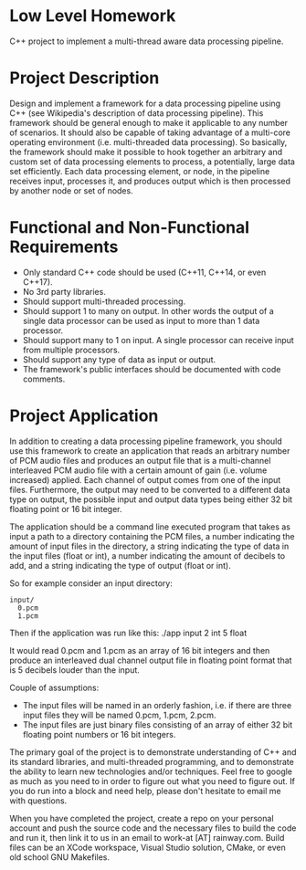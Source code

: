 # Low Level Homework
C++ project to implement a multi-thread aware data processing pipeline.

# Project Description
Design and implement a framework for a data processing pipeline using C++ (see Wikipedia's description of data processing pipeline). This framework should be general enough to make it applicable to any number of scenarios. It should also be capable of taking advantage of a multi-core operating environment (i.e. multi-threaded data processing). So basically, the framework should make it possible to hook together an arbitrary and custom set of data processing elements to process, a potentially, large data set efficiently. Each data processing element, or node, in the pipeline receives input, processes it, and produces output which is then processed by another node or set of nodes.

# Functional and Non-Functional Requirements

* Only standard C++ code should be used (C++11, C++14, or even C++17).
* No 3rd party libraries.
* Should support multi-threaded processing.
* Should support 1 to many on output. In other words the output of a single data processor can be used as input to more than 1 data processor.
* Should support many to 1 on input. A single processor can receive input from multiple processors.
* Should support any type of data as input or output.
* The framework's public interfaces should be documented with code comments.

# Project Application
In addition to creating a data processing pipeline framework, you should use this framework to create an application that reads an arbitrary number of PCM audio files and produces an output file that is a multi-channel interleaved PCM audio file with a certain amount of gain (i.e. volume increased) applied. Each channel of output comes from one of the input files. Furthermore, the output may need to be converted to a different data type on output, the possible input and output data types being either 32 bit floating point or 16 bit integer.

The application should be a command line executed program that takes as input a path to a directory containing the PCM files, a number indicating the amount of input files in the directory, a string indicating the type of data in the input files (float or int), a number indicating the amount of decibels to add, and a string indicating the type of output (float or int).

So for example consider an input directory:

```
input/
  0.pcm
  1.pcm
```

Then if the application was run like this: ./app input 2 int 5 float

It would read 0.pcm and 1.pcm as an array of 16 bit integers and then produce an interleaved dual channel output file in floating point format that is 5 decibels louder than the input.

Couple of assumptions:

* The input files will be named in an orderly fashion, i.e. if there are three input files they will be named 0.pcm, 1.pcm, 2.pcm.
* The input files are just binary files consisting of an array of either 32 bit floating point numbers or 16 bit integers.

The primary goal of the project is to demonstrate understanding of C++ and its standard libraries, and multi-threaded programming, and to demonstrate the ability to learn new technologies and/or techniques. Feel free to google as much as you need to in order to figure out what you need to figure out. If you do run into a block and need help, please don't hesitate to email me with questions.

When you have completed the project, create a repo on your personal account and push the source code and the necessary files to build the code and run it, then link it to us in an email to work-at [AT] rainway.com. Build files can be an XCode workspace, Visual Studio solution, CMake, or even old school GNU Makefiles.
